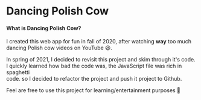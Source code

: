 # Dancing Polish Cow

#### What is Dancing Polish Cow?

I created this web app for fun in fall of 2020, after watching **way** too much dancing Polish cow videos on YouTube 😆. <br>

In spring of 2021, I decided to revisit this project and skim through it's code.  
I quickly learned how bad the code was, the JavaScript file was rich in spaghetti  
code. so I decided to refactor the project and push it project to Github.

Feel are free to use this project for learning/entertainment purposes 🙂
